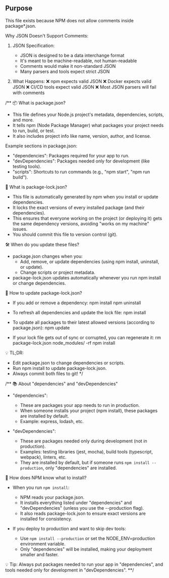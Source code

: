 ## Purpose
This file exists because NPM does not allow comments inside package*.json.

Why JSON Doesn't Support Comments:
1. JSON Specification:
    - JSON is designed to be a data interchange format
    - It's meant to be machine-readable, not human-readable
    - Comments would make it non-standard JSON
    - Many parsers and tools expect strict JSON

2. What Happens:
    ❌ npm expects valid JSON
    ❌ Docker expects valid JSON
    ❌ CI/CD tools expect valid JSON
    ❌ Most JSON parsers will fail with comments

/**
📦 What is package.json?

- This file defines your Node.js project's metadata, dependencies, scripts, and more.
- It tells npm (Node Package Manager) what packages your project needs to run, build, or test.
- It also includes project info like name, version, author, and license.

Example sections in package.json:
  - "dependencies": Packages required for your app to run.
  - "devDependencies": Packages needed only for development (like testing tools).
  - "scripts": Shortcuts to run commands (e.g., "npm start", "npm run build").

📑 What is package-lock.json?

- This file is automatically generated by npm when you install or update dependencies.
- It locks the exact versions of every installed package (and their dependencies).
- This ensures that everyone working on the project (or deploying it) gets the same dependency versions, avoiding "works on my machine" issues.
- You should commit this file to version control (git).

🛠️ When do you update these files?

- package.json changes when you:
    - Add, remove, or update dependencies (using npm install, uninstall, or update).
    - Change scripts or project metadata.
- package-lock.json updates automatically whenever you run npm install or change dependencies.

🔄 How to update package-lock.json?

- If you add or remove a dependency:
    npm install <package-name>
    npm uninstall <package-name>

- To refresh all dependencies and update the lock file:
    npm install

- To update all packages to their latest allowed versions (according to package.json):
    npm update

- If your lock file gets out of sync or corrupted, you can regenerate it:
    rm package-lock.json node_modules/ -rf
    npm install

💡 TL;DR:
- Edit package.json to change dependencies or scripts.
- Run npm install to update package-lock.json.
- Always commit both files to git!
*/

/**
📚 About "dependencies" and "devDependencies"

- "dependencies":
    - These are packages your app needs to run in production.
    - When someone installs your project (npm install), these packages are installed by default.
    - Example: express, lodash, etc.

- "devDependencies":
    - These are packages needed only during development (not in production).
    - Examples: testing libraries (jest, mocha), build tools (typescript, webpack), linters, etc.
    - They are installed by default, but if someone runs `npm install --production`, only "dependencies" are installed.

🧠 How does NPM know what to install?

- When you run `npm install`:
    - NPM reads your package.json.
    - It installs everything listed under "dependencies" and "devDependencies" (unless you use the --production flag).
    - It also reads package-lock.json to ensure exact versions are installed for consistency.

- If you deploy to production and want to skip dev tools:
    - Use `npm install --production` or set the NODE_ENV=production environment variable.
    - Only "dependencies" will be installed, making your deployment smaller and faster.

💡 Tip: Always put packages needed to run your app in "dependencies", and tools needed only for development in "devDependencies".
**/

